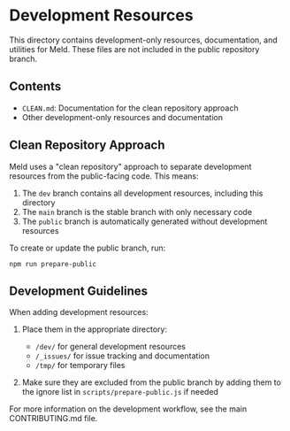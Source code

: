 # Development Resources

This directory contains development-only resources, documentation, and utilities for Meld. These files are not included in the public repository branch.

## Contents

- `CLEAN.md`: Documentation for the clean repository approach
- Other development-only resources and documentation

## Clean Repository Approach

Meld uses a "clean repository" approach to separate development resources from the public-facing code. This means:

1. The `dev` branch contains all development resources, including this directory
2. The `main` branch is the stable branch with only necessary code
3. The `public` branch is automatically generated without development resources

To create or update the public branch, run:

```
npm run prepare-public
```

## Development Guidelines

When adding development resources:

1. Place them in the appropriate directory:
   - `/dev/` for general development resources
   - `/_issues/` for issue tracking and documentation
   - `/tmp/` for temporary files

2. Make sure they are excluded from the public branch by adding them to the ignore list in `scripts/prepare-public.js` if needed

For more information on the development workflow, see the main CONTRIBUTING.md file.